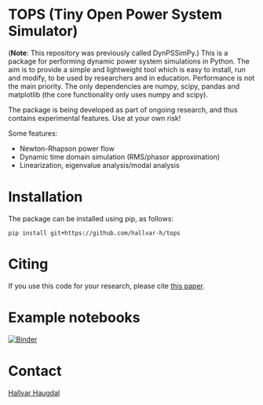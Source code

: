 # TOPS (**T**iny **O**pen **P**ower System **S**imulator)
(**Note**: This repository was previously called DynPSSimPy.)
This is a package for performing dynamic power system simulations in Python. The aim is to provide a simple and lightweight tool which is easy to install, run and modify, to be used by researchers and in education. Performance is not the main priority. The only dependencies are numpy, scipy, pandas and matplotlib (the core functionality only uses numpy and scipy).

The package is being developed as part of ongoing research, and thus contains experimental features. Use at your own risk!

Some features:
- Newton-Rhapson power flow
- Dynamic time domain simulation (RMS/phasor approximation)
- Linearization, eigenvalue analysis/modal analysis

# Installation
The package can be installed using pip, as follows:

`pip install git+https://github.com/hallvar-h/tops`

# Citing
If you use this code for your research, please cite [this paper](https://arxiv.org/abs/2101.02937).

# Example notebooks
[![Binder](https://mybinder.org/badge_logo.svg)](https://mybinder.org/v2/gh/hallvar-h/TOPS/HEAD?filepath=examples%2Fnotebooks)

# Contact
[Hallvar Haugdal](mailto:hallvhau@gmail.com)
